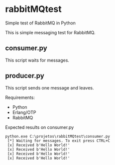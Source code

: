 # rabbitMQtest
Simple test of RabbitMQ in Python

This is simple messaging test for RabbitMQ.

## consumer.py
This script waits for messages.

## producer.py 
This script sends one message and leaves.

Requirements:

* Python
* Erlang/OTP
* RabbitMQ

Expected results on consumer.py
~~~
python.exe C:\projetos\rabbitMQtest\consumer.py 
 [*] Waiting for messages. To exit press CTRL+C
 [x] Received b'Hello World!'
 [x] Received b'Hello World!'
 [x] Received b'Hello World!'
 [x] Received b'Hello World!'
~~~
